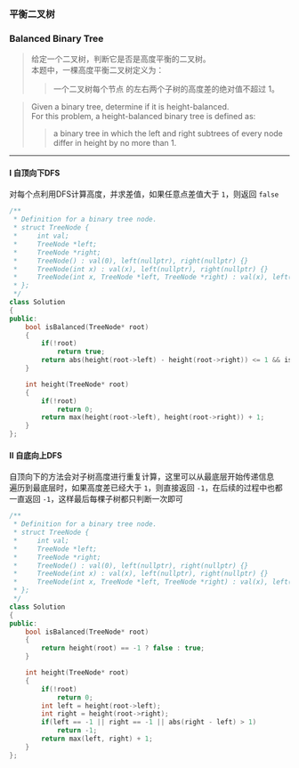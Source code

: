 ### 平衡二叉树
### Balanced Binary Tree

> 给定一个二叉树，判断它是否是高度平衡的二叉树。  
> 本题中，一棵高度平衡二叉树定义为：  
> > 一个二叉树每个节点 的左右两个子树的高度差的绝对值不超过 1。  

> Given a binary tree, determine if it is height-balanced.  
> For this problem, a height-balanced binary tree is defined as:  
> > a binary tree in which the left and right subtrees of every node differ in height by no more than 1.  

----------

#### I 自顶向下DFS

对每个点利用DFS计算高度，并求差值，如果任意点差值大于 `1`，则返回 `false`  

```cpp
/**
 * Definition for a binary tree node.
 * struct TreeNode {
 *     int val;
 *     TreeNode *left;
 *     TreeNode *right;
 *     TreeNode() : val(0), left(nullptr), right(nullptr) {}
 *     TreeNode(int x) : val(x), left(nullptr), right(nullptr) {}
 *     TreeNode(int x, TreeNode *left, TreeNode *right) : val(x), left(left), right(right) {}
 * };
 */
class Solution 
{
public:
    bool isBalanced(TreeNode* root) 
    {
        if(!root)
            return true;
        return abs(height(root->left) - height(root->right)) <= 1 && isBalanced(root->left) && isBalanced(root->right);
    }

    int height(TreeNode* root)
    {
        if(!root)
            return 0;
        return max(height(root->left), height(root->right)) + 1;
    }
};
```

#### II 自底向上DFS

自顶向下的方法会对子树高度进行重复计算，这里可以从最底层开始传递信息  
遍历到最底层时，如果高度差已经大于 `1`，则直接返回 `-1`，在后续的过程中也都一直返回 `-1`，这样最后每棵子树都只判断一次即可  

```cpp
/**
 * Definition for a binary tree node.
 * struct TreeNode {
 *     int val;
 *     TreeNode *left;
 *     TreeNode *right;
 *     TreeNode() : val(0), left(nullptr), right(nullptr) {}
 *     TreeNode(int x) : val(x), left(nullptr), right(nullptr) {}
 *     TreeNode(int x, TreeNode *left, TreeNode *right) : val(x), left(left), right(right) {}
 * };
 */
class Solution 
{
public:
    bool isBalanced(TreeNode* root) 
    {
        return height(root) == -1 ? false : true;
    }

    int height(TreeNode* root)
    {
        if(!root)
            return 0;
        int left = height(root->left);
        int right = height(root->right);
        if(left == -1 || right == -1 || abs(right - left) > 1)
            return -1;
        return max(left, right) + 1;
    }
};
```
